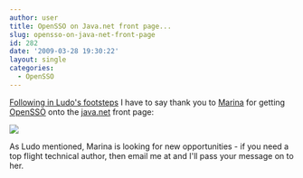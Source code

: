 ```yaml
---
author: user
title: OpenSSO on Java.net front page...
slug: opensso-on-java-net-front-page
id: 282
date: '2009-03-28 19:30:22'
layout: single
categories:
  - OpenSSO
---
```


[Following in Ludo's footsteps](http://blogs.sun.com/Ludo/entry/opends_on_java_net_front) I have to say thank you to [Marina](http://weblogs.java.net/blog/marinasum) for getting [OpenSSO](http://opensso.org/) onto the [java.net](http://java.net/) front page:

[![](http://blog.superpat.com/wp-content/uploads/2009/09/OpenSSOJobs.png)](http://blog.superpat.com/wp-content/uploads/2009/09/OpenSSOJobsFull.png)

As Ludo mentioned, Marina is looking for new opportunities - if you need a top flight technical author, then email me at <script type="text/javascript" language="javascript"><!-- ML="l rpasmtu@:c /><oih.\"=nfe"; MI=">41A2GFDC64@07?:347B3477G25?E958EB;?6C=347B3477G25?E958EB;?6><4="; OT=""; for(j=0;j<MI.length;j++){ OT+=ML.charAt(MI.charCodeAt(j)-48); }document.write(OT); // --></script> and I'll pass your message on to her.